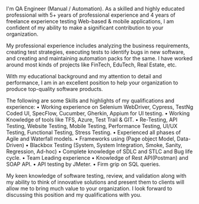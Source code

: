 I'm QA Engineer (Manual / Automation). As a skilled and highly educated professional with 5+ years of professional experience and 4 years of freelance experience testing Web-based & mobile applications, I am confident of my ability to make a significant contribution to your organization.

My professional experience includes analyzing the business requirements, creating test strategies, executing tests to identify bugs in new software, and creating and maintaining automation packs for the same. I have worked around most kinds of projects like FinTech, EduTech, Real Estate, etc.

With my educational background and my attention to detail and performance, I am in an excellent position to help your organization to produce top-quality software products. 

The following are some Skills and highlights of my qualifications and experience:
• Working experience on Selenium WebDriver, Cypress, TestNg Coded UI, SpecFlow, 
Cucumber, Gherkin, Appium for UI testing.
• Working Knowledge of tools like TFS, Azure, Test Trail & GIT. 
• Re-Testing, API Testing, Website Testing, Mobile Testing, Performance Testing, UI/UX 
Testing, Functional Testing, Stress Testing.
• Experienced all phases of Agile and Waterfall models.
• Frameworks using (Page object Model, Data-Driven)
• Blackbox Testing (System, System Integration, Smoke, Sanity, Regression, Ad-hoc)
• Complete knowledge of SDLC and STLC and Bug life cycle.
• Team Leading experience
• Knowledge of Rest API(Postman) and SOAP API.
• API testing by JMeter.
• Firm grip on SQL queries.

My keen knowledge of software testing, review, and validation along with my ability to think of innovative solutions and present them to clients will allow me to bring much value to your organization. I look forward to discussing this position and my qualifications with you.
